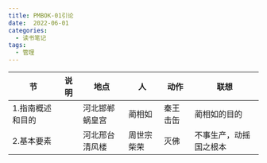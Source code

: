 ```yaml
---
title: PMBOK-01引论
date:  2022-06-01
categories:
  - 读书笔记
tags:
  - 管理
---
```


| 节               | 说明 | 地点           | 人         | 动作     | 联想                   |
| ---------------- | ---- | -------------- | ---------- | -------- | ---------------------- |
| 1.指南概述和目的 |      | 河北邯郸蜗皇宫 | 蔺相如     | 秦王击缶 | 蔺相如的目的           |
| 2.基本要素       |      | 河北邢台清风楼 | 周世宗柴荣 | 灭佛     | 不事生产，动摇国之根本 |



